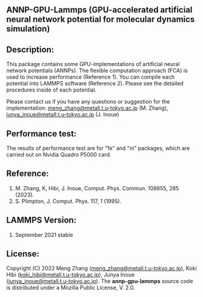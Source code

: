 ## ANNP-GPU-Lammps (GPU-accelerated artificial neural network potential for molecular dynamics simulation)

## Description:
This package contains some GPU-implementations of artificial neural network potentials (ANNPs). The flexible computation approach (FCA) is used to increase performance (Reference 1). You can compile each potential into LAMMPS software (Reference 2). Please see the detailed procedures inside of each potential. 

Please contact us if you have any questions or suggestion for the implementation:
meng_zhang@metall.t.u-tokyo.ac.jp (M. Zhang), junya_inoue@metall.t.u-tokyo.ac.jp (J. Inoue) 

## Performance test:
The results of performance test are for "fe" and "ni" packages, which are carried out on Nvidia Quadro P5000 card.

## Reference:
1) M. Zhang, K, Hibi, J. Inoue, Comput. Phys. Commun. 108655, 285 (2023).
2) S. Plimpton, J. Comput. Phys. 117, 1 (1995).

## LAMMPS Version:
1) September 2021 stable

## License:
Copyright (C) 2022 Meng Zhang (meng_zhang@metall.t.u-tokyo.ac.jp), Koki Hibi (koki_hibi@metall.t.u-tokyo.ac.jp), Junya Inoue (junya_inoue@metall.t.u-tokyo.ac.jp).
The __annp-gpu-lammps__ source code is distributed under a Mozilla Public License, V. 2.0.
